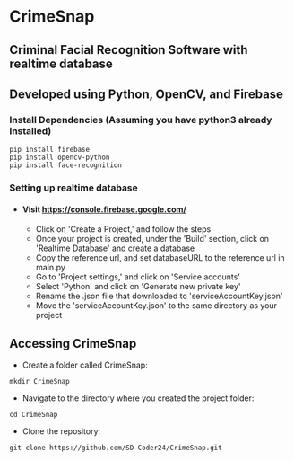 # CrimeSnap
## Criminal Facial Recognition Software with realtime database 

## Developed using Python, OpenCV, and Firebase

### Install Dependencies (Assuming you have python3 already installed)
```
pip install firebase
pip install opencv-python
pip install face-recognition

```
### Setting up realtime database
- #### Visit https://console.firebase.google.com/ 
  - Click on 'Create a Project,' and follow the steps
  - Once your project is created, under the 'Build' section, click on 'Realtime Database' and create a database
  - Copy the reference url, and set databaseURL to the reference url in main.py
  - Go to 'Project settings,' and click on 'Service accounts'
  - Select 'Python' and click on 'Generate new private key'
  - Rename the .json file that downloaded to 'serviceAccountKey.json'
  - Move the 'serviceAccountKey.json' to the same directory as your project

## Accessing CrimeSnap
- Create a folder called CrimeSnap:
```
mkdir CrimeSnap

```
- Navigate to the directory where you created the project folder:
```
cd CrimeSnap

```
- Clone the repository:
```
git clone https://github.com/SD-Coder24/CrimeSnap.git

```
